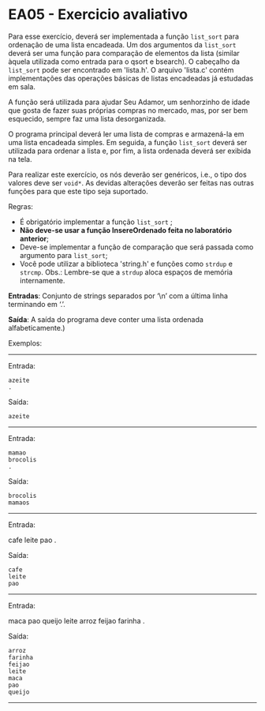 
# EA05 - Exercicio avaliativo

Para esse exercício, deverá ser  implementada a função `list_sort` para ordenação de uma lista encadeada. Um dos argumentos da `list_sort` deverá ser uma função para comparação de elementos da lista (similar àquela utilizada como entrada para o qsort e bsearch). O cabeçalho da `list_sort` pode ser encontrado em 'lista.h'. O arquivo 'lista.c' contém implementações das operações básicas de listas encadeadas já estudadas em sala. 

A função será utilizada para ajudar Seu Adamor, um senhorzinho de idade que gosta de fazer suas próprias compras no mercado, mas, por ser bem esquecido, sempre faz uma lista desorganizada.

O programa principal deverá ler uma lista de compras e armazená-la em uma lista encadeada simples. Em seguida, a função `list_sort` deverá ser utilizada para ordenar a lista e, por fim, a lista ordenada deverá ser exibida na tela.

Para realizar este exercício, os nós deverão ser genéricos, i.e., o tipo dos valores deve ser `void*`. As devidas alterações deverão ser feitas nas outras funções para que este tipo seja suportado.

Regras: 
- É obrigatório implementar a função `list_sort` ;
- **Não deve-se usar a função InsereOrdenado feita no laboratório anterior**;
- Deve-se implementar a função de comparação que será passada como argumento para `list_sort`;
- Você pode utilizar a biblioteca 'string.h' e funções como `strdup` e `strcmp`. Obs.: Lembre-se que a `strdup` aloca espaços de memória internamente.
  
**Entradas**: Conjunto de strings separados por ‘\n’ com a última linha terminando em ‘.’.

**Saída**: A saída do programa deve conter uma lista ordenada alfabeticamente.)

Exemplos:

-----------

Entrada:
 
    azeite
    .

Saída:

    azeite

-----------

Entrada:
 
    mamao
    brocolis
    .

Saída:

    brocolis
    mamaos

-----------

Entrada:
 
cafe
leite
pao
.

Saída:

    cafe
    leite
    pao

-----------

Entrada:
 
maca
pao
queijo
leite
arroz
feijao
farinha
.

Saída:

    arroz
    farinha
    feijao
    leite
    maca
    pao
    queijo

-----------

